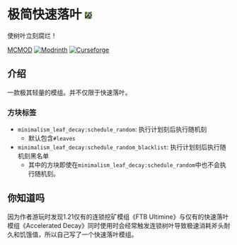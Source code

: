 # 极简快速落叶 ![图标](./src/main/resources/assets/minimalism_leaf_decay/icon.png)
使树叶立刻腐烂！

[MCMOD](https://www.mcmod.cn/class/14151.html)
[![Modrinth](https://img.shields.io/modrinth/dt/minimalism_leaf_decay?logo=modrinth&label=&suffix=%20&style=flat&color=242629&labelColor=5ca424&logoColor=1c1c1c)](https://modrinth.com/mod/minimalism_leaf_decay)
[![Curseforge](https://cf.way2muchnoise.eu/1058998.svg)](https://www.curseforge.com/minecraft/mc-mods/minimalism-leaf-decay)
## 介绍
一款极其轻量的模组。并不仅限于快速落叶。
### 方块标签
- `minimalism_leaf_decay:schedule_random`: 执行计划刻后执行随机刻
  - 默认包含`#leaves`
- `minimalism_leaf_decay:schedule_random_blacklist`: 执行计划刻后执行随机刻黑名单
  - 其中的方块即使在`minimalism_leaf_decay:schedule_random`中也不会执行随机刻。
## 你知道吗
因为作者游玩时发现1.21仅有的连锁挖矿模组《FTB Ultimine》与仅有的快速落叶模组《Accelerated Decay》同时使用时会经常触发连锁树叶导致极速消耗斧头耐久和饥饿值，所以自己写了一个快速落叶模组。